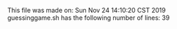 This file was made on:
Sun Nov 24 14:10:20 CST 2019
<br/>
guessinggame.sh has the following number of lines:
39
